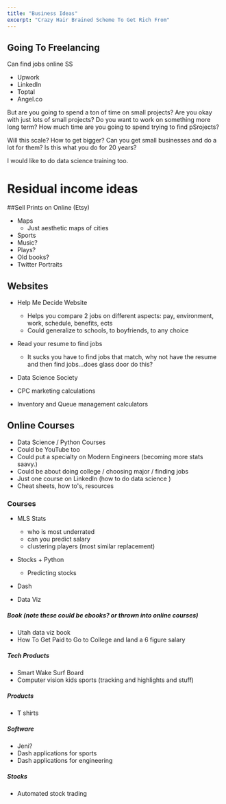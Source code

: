```yaml
---
title: "Business Ideas"
excerpt: "Crazy Hair Brained Scheme To Get Rich From"
---
```


## Going To Freelancing

Can find jobs online SS
- Upwork
- LinkedIn
- Toptal
- Angel.co

But are you going to spend a ton of time on small projects? Are you okay with just lots of small projects? Do you want to work on something more long term? How much time are you going to spend trying to find pSrojects?

Will this scale? How to get bigger? Can you get small businesses and do a lot for them? Is this what you do for 20 years?

I would like to do data science training too.


# Residual income ideas

##Sell Prints on Online (Etsy)
- Maps
  - Just aesthetic maps of cities
- Sports
- Music?
- Plays?
- Old books?
- Twitter Portraits


## Websites
- Help Me Decide Website
    - Helps you compare 2 jobs on different aspects: pay, environment, work, schedule, benefits, ects
    - Could generalize to schools, to boyfriends, to any choice

- Read your resume to find jobs
    - It sucks you have to find jobs that match, why not have the resume and then find jobs...does glass door do this?

- Data Science Society

- CPC marketing calculations

- Inventory and Queue management calculators


## Online Courses
- Data Science / Python Courses
- Could be YouTube too
- Could put a specialty on Modern Engineers (becoming more stats saavy.)
- Could be about doing college / choosing major / finding jobs
- Just one course on LinkedIn (how to do data science )
- Cheat sheets, how to's, resources

### Courses
- MLS Stats
    - who is most underrated
    - can you predict salary
    - clustering players (most similar replacement)

- Stocks + Python
    - Predicting stocks

- Dash

- Data Viz



##### Book (note these could be ebooks? or thrown into online courses)
- Utah data viz book
- How To Get Paid to Go to College and land a 6 figure salary

##### Tech Products
- Smart Wake Surf Board
- Computer vision kids sports (tracking and highlights and stuff)

##### Products
- T shirts

##### Software
- Jeni?
- Dash applications for sports
- Dash applications for engineering


##### Stocks
- Automated stock trading
